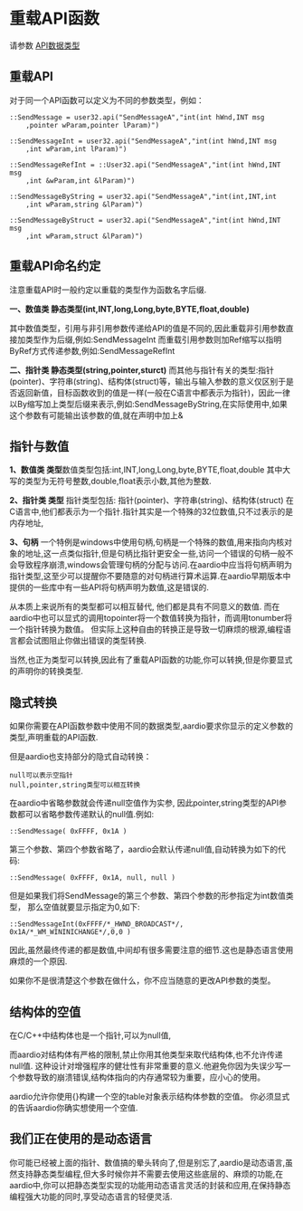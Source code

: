 # 重载API函数

 请参数 [API数据类型](libraries/kernel/raw/datatype)

## 重载API

对于同一个API函数可以定义为不同的参数类型，例如：

``` aau
::SendMessage = user32.api("SendMessageA","int(int hWnd,INT msg
    ,pointer wParam,pointer lParam)")

::SendMessageInt = user32.api("SendMessageA","int(int hWnd,INT msg
    ,int wParam,int lParam)")

::SendMessageRefInt = ::User32.api("SendMessageA","int(int hWnd,INT msg
    ,int &wParam,int &lParam)")

::SendMessageByString = user32.api("SendMessageA","int(int,INT,int
    ,int wParam,string &lParam)")

::SendMessageByStruct = user32.api("SendMessageA","int(int hWnd,INT msg
    ,int wParam,struct &lParam)")
```

## 重载API命名约定

注意重载API时一般约定以重载的类型作为函数名字后缀.

**一、数值类 静态类型(int,INT,long,Long,byte,BYTE,float,double)**

其中数值类型，引用与非引用参数传递给API的值是不同的,因此重载非引用参数直接加类型作为后缀,例如:SendMessageInt 而重载引用参数则加Ref缩写以指明ByRef方式传递参数,例如:SendMessageRefInt 

**二、指针类 静态类型(string,pointer,sturct)**
而其他与指针有关的类型:指针(pointer)、字符串(string)、结构体(struct)等，输出与输入参数的意义仅区别于是否返回新值，目标函数收到的值是一样(一般在C语言中都表示为指针)，因此一律以By缩写加上类型后缀来表示,例如:SendMessageByString,在实际使用中,如果这个参数有可能输出该参数的值,就在声明中加上&

## 指针与数值

**1、数值类 类型**数值类型包括:int,INT,long,Long,byte,BYTE,float,double
其中大写的类型为无符号整数,double,float表示小数,其他为整数. 

**2、指针类 类型**
指针类型包括: 指针(pointer)、字符串(string)、结构体(struct)
在C语言中,他们都表示为一个指针.指针其实是一个特殊的32位数值,只不过表示的是内存地址,

**3、句柄**
一个特例是windows中使用句柄,句柄是一个特殊的数值,用来指向内核对象的地址,这一点类似指针,但是句柄比指针更安全一些,访问一个错误的句柄一般不会导致程序崩溃,windows会管理句柄的分配与访问.在aardio中应当将句柄声明为指针类型,这至少可以提醒你不要随意的对句柄进行算术运算.在aardio早期版本中提供的一些库中有一些API将句柄声明为数值,这是错误的.

从本质上来说所有的类型都可以相互替代, 他们都是具有不同意义的数值.
而在aardio中也可以显式的调用topointer将一个数值转换为指针，而调用tonumber将一个指针转换为数值。
但实际上这种自由的转换正是导致一切麻烦的根源,编程语言都会试图阻止你做出错误的类型转换.

当然,也正为类型可以转换,因此有了重载API函数的功能,你可以转换,但是你要显式的声明你的转换类型.

## 隐式转换

如果你需要在API函数参数中使用不同的数据类型,aardio要求你显示的定义参数的类型,声明重载的API函数.

但是aardio也支持部分的隐式自动转换：

``` aau
null可以表示空指针
null,pointer,string类型可以相互转换
```

在aardio中省略参数就会传递null空值作为实参,
因此pointer,string类型的API参数都可以省略参数传递默认的null值.例如:

``` aau
::SendMessage( 0xFFFF, 0x1A )
```

第三个参数、第四个参数省略了，aardio会默认传递null值,自动转换为如下的代码:

``` aau
::SendMessage( 0xFFFF, 0x1A, null, null )
```

但是如果我们将SendMessage的第三个参数、第四个参数的形参指定为int数值类型，
那么空值就要显示指定为0,如下:

``` aau
::SendMessageInt(0xFFFF/*_HWND_BROADCAST*/, 0x1A/*_WM_WININICHANGE*/,0,0 )
```

因此,虽然最终传递的都是数值,中间却有很多需要注意的细节.这也是静态语言使用麻烦的一个原因.

如果你不是很清楚这个参数在做什么，你不应当随意的更改API参数的类型。

## 结构体的空值

在C/C++中结构体也是一个指针,可以为null值,

而aardio对结构体有严格的限制,禁止你用其他类型来取代结构体,也不允许传递null值.
这种设计对增强程序的健壮性有非常重要的意义.他避免你因为失误少写一个参数导致的崩溃错误,结构体指向的内存通常较为重要，应小心的使用。

aardio允许你使用{}构建一个空的table对象表示结构体参数的空值。
你必须显式的告诉aardio你确实想使用一个空值.

## 我们正在使用的是动态语言

你可能已经被上面的指针、数值搞的晕头转向了,但是别忘了,aardio是动态语言,虽然支持静态类型编程,但大多时候你并不需要去使用这些底层的、麻烦的功能,在aardio中,你可以把静态类型实现的功能用动态语言灵活的封装和应用,在保持静态编程强大功能的同时,享受动态语言的轻便灵活.
